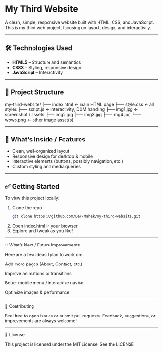 # My Third Website

A clean, simple, responsive website built with HTML, CSS, and JavaScript. This is my third web project, focusing on layout, design, and interactivity.

---

## 🛠 Technologies Used

- **HTML5** – Structure and semantics  
- **CSS3** – Styling, responsive design  
- **JavaScript** – Interactivity  

---

## 📂 Project Structure

my-third-website/
├── index.html ← main HTML page
├── style.css ← all styles
├── script.js ← interactivity, DOM handling
├── img1.jpg ← screenshot / assets
├── img2.jpg
├── img3.jpg
├── img4.jpg
└── wowo.png ← other image asset(s)


---

## 🎯 What’s Inside / Features

- Clean, well-organized layout  
- Responsive design for desktop & mobile  
- Interactive elements (buttons, possibly navigation, etc.)  
- Custom styling and media queries  

---

## ✅ Getting Started

To view this project locally:

1. Clone the repo  
   ```bash
   git clone https://github.com/Dev-Mahek/my-third-website.git
2. Open index.html in your browser.
3. Explore and tweak as you like!

---

💡 What’s Next / Future Improvements

Here are a few ideas I plan to work on:

Add more pages (About, Contact, etc.)

Improve animations or transitions

Better mobile menu / interactive navbar

Optimize images & performance

---

🤝 Contributing

Feel free to open issues or submit pull requests. Feedback, suggestions, or improvements are always welcome!

---

📄 License

This project is licensed under the MIT License. See the LICENSE
